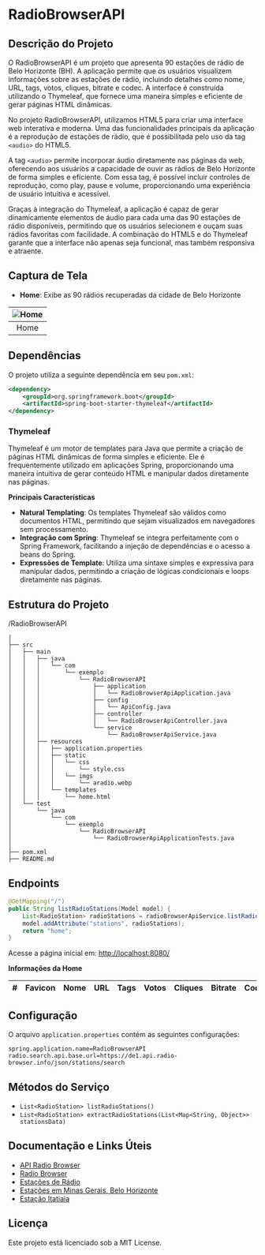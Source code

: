 # RadioBrowserAPI

## Descrição do Projeto

O RadioBrowserAPI é um projeto que apresenta 90 estações de rádio de Belo Horizonte (BH). A aplicação permite que os usuários visualizem informações sobre as estações de rádio, incluindo detalhes como nome, URL, tags, votos, cliques, bitrate e codec. A interface é construída utilizando o Thymeleaf, que fornece uma maneira simples e eficiente de gerar páginas HTML dinâmicas.

No projeto RadioBrowserAPI, utilizamos HTML5 para criar uma interface web interativa e moderna. Uma das funcionalidades principais da aplicação é a reprodução de estações de rádio, que é possibilitada pelo uso da tag `<audio>` do HTML5.

A tag `<audio>` permite incorporar áudio diretamente nas páginas da web, oferecendo aos usuários a capacidade de ouvir as rádios de Belo Horizonte de forma simples e eficiente. Com essa tag, é possível incluir controles de reprodução, como play, pause e volume, proporcionando uma experiência de usuário intuitiva e acessível.

Graças à integração do Thymeleaf, a aplicação é capaz de gerar dinamicamente elementos de áudio para cada uma das 90 estações de rádio disponíveis, permitindo que os usuários selecionem e ouçam suas rádios favoritas com facilidade. A combinação do HTML5 e do Thymeleaf garante que a interface não apenas seja funcional, mas também responsiva e atraente.

## Captura de Tela

- **Home**: Exibe as 90 rádios recuperadas da cidade de Belo Horizonte

| ![Home](https://joaopauloaramuni.github.io/java-imgs/RadioBrowserAPI/imgs/home.png) |
|:--------------------:|
|         Home         |

## Dependências

O projeto utiliza a seguinte dependência em seu `pom.xml`:

```xml
<dependency>
    <groupId>org.springframework.boot</groupId>
    <artifactId>spring-boot-starter-thymeleaf</artifactId>
</dependency>
```

### Thymeleaf

Thymeleaf é um motor de templates para Java que permite a criação de páginas HTML dinâmicas de forma simples e eficiente. Ele é frequentemente utilizado em aplicações Spring, proporcionando uma maneira intuitiva de gerar conteúdo HTML e manipular dados diretamente nas páginas.

**Principais Características**

- **Natural Templating**: Os templates Thymeleaf são válidos como documentos HTML, permitindo que sejam visualizados em navegadores sem processamento.
- **Integração com Spring**: Thymeleaf se integra perfeitamente com o Spring Framework, facilitando a injeção de dependências e o acesso a beans do Spring.
- **Expressões de Template**: Utiliza uma sintaxe simples e expressiva para manipular dados, permitindo a criação de lógicas condicionais e loops diretamente nas páginas.

## Estrutura do Projeto

/RadioBrowserAPI
```
│
├── src
│   ├── main
│   │   ├── java
│   │   │   └── com
│   │   │       └── exemplo
│   │   │           └── RadioBrowserAPI
│   │   │               ├── application
│   │   │               │   └── RadioBrowserApiApplication.java
│   │   │               ├── config
│   │   │               │   └── ApiConfig.java
│   │   │               ├── controller
│   │   │               │   └── RadioBrowserApiController.java
│   │   │               └── service
│   │   │                   └── RadioBrowserApiService.java
│   │   ├── resources
│   │   │   ├── application.properties
│   │   │   ├── static
│   │   │   │   └── css
│   │   │   │       └── style.css
│   │   │   │   └── imgs
│   │   │   │       └── aradio.webp
│   │   │   └── templates
│   │   │       └── home.html
│   └── test
│       └── java
│           └── com
│               └── exemplo
│                   └── RadioBrowserAPI
│                       └── RadioBrowserApiApplicationTests.java
│
├── pom.xml
├── README.md
```

## Endpoints

```java
@GetMapping("/")
public String listRadioStations(Model model) {
    List<RadioStation> radioStations = radioBrowserApiService.listRadioStations();
    model.addAttribute("stations", radioStations);
    return "home";
}
```

Acesse a página inicial em: [http://localhost:8080/](http://localhost:8080/)

**Informações da Home**

| #  | Favicon | Nome | URL | Tags | Votos | Cliques | Bitrate | Codec | Player |
|----|---------|------|-----|------|-------|---------|---------|-------|--------|

## Configuração

O arquivo `application.properties` contém as seguintes configurações:

```properties
spring.application.name=RadioBrowserAPI
radio.search.api.base.url=https://de1.api.radio-browser.info/json/stations/search
```

## Métodos do Serviço

- `List<RadioStation> listRadioStations()`
- `List<RadioStation> extractRadioStations(List<Map<String, Object>> stationsData)`

## Documentação e Links Úteis

- [API Radio Browser](https://api.radio-browser.info/)
- [Radio Browser](https://www.radio-browser.info/)
- [Estações de Rádio](https://de1.api.radio-browser.info/json/stations/search)
- [Estações em Minas Gerais, Belo Horizonte](https://de1.api.radio-browser.info/json/stations/search?country=Brazil&state=Minas%20Gerais&city=Belo%20Horizonte)
- [Estação Itatiaia](https://de1.api.radio-browser.info/json/stations/search?name=itatiaia)

## Licença

Este projeto está licenciado sob a MIT License.
